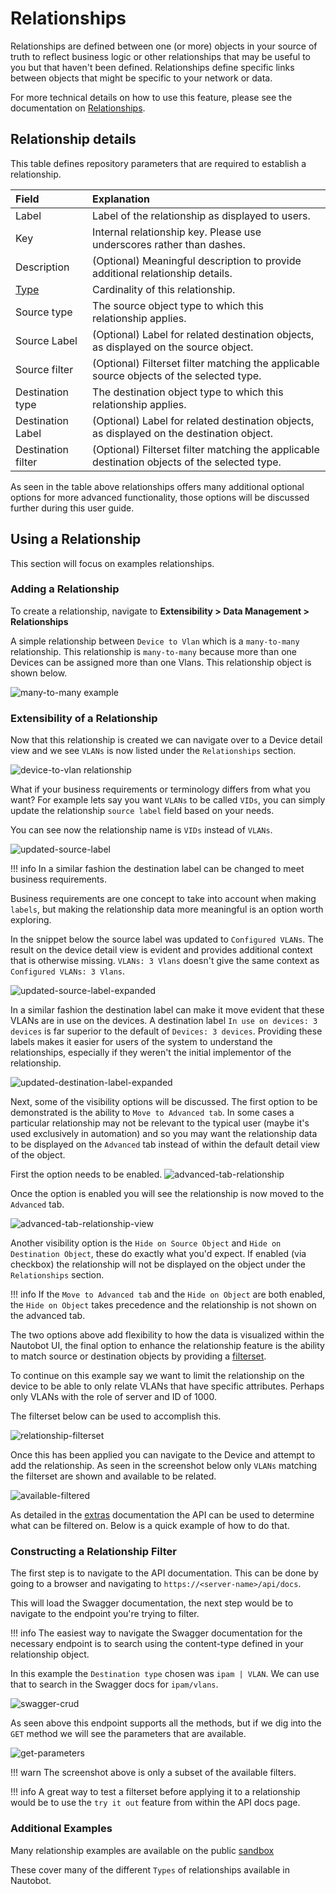 # Relationships

Relationships are defined between one (or more) objects in your source of truth to reflect business logic or other relationships that may be useful to you but that haven't been defined. Relationships define specific links between objects that might be specific to your network or data.

For more technical details on how to use this feature, please see the documentation on [Relationships](../platform-functionality/relationship.md).

## Relationship details

This table defines repository parameters that are required to establish a relationship.

|Field|Explanation|
|:--|:--|
|Label|Label of the relationship as displayed to users.|
|Key|Internal relationship key. Please use underscores rather than dashes.|
|Description|(Optional) Meaningful description to provide additional relationship details.|
|[Type](../platform-functionality/relationship.md#relationship-types)|Cardinality of this relationship.|
|Source type|The source object type to which this relationship applies.|
|Source Label|(Optional) Label for related destination objects, as displayed on the source object.|
|Source filter|(Optional) Filterset filter matching the applicable source objects of the selected type.|
|Destination type|The destination object type to which this relationship applies.|
|Destination Label|(Optional) Label for related destination objects, as displayed on the destination object.|
|Destination filter|(Optional) Filterset filter matching the applicable destination objects of the selected type.|

As seen in the table above relationships offers many additional optional options for more advanced functionality, those options will be discussed further during this user guide.

## Using a Relationship

This section will focus on examples relationships.

### Adding a Relationship

To create a relationship, navigate to **Extensibility > Data Management > Relationships**

A simple relationship between `Device to Vlan` which is a `many-to-many` relationship. This relationship is `many-to-many` because more than one Devices can be assigned more than one Vlans. This relationship object is shown below.

![many-to-many example](./images/relationships/01-relationships.png)

### Extensibility of a Relationship

Now that this relationship is created we can navigate over to a Device detail view and we see `VLANs` is now listed under the `Relationships` section.

![device-to-vlan relationship](./images/relationships/02-relationships.png)

What if your business requirements or terminology differs from what you want? For example lets say you want `VLANs` to be called `VIDs`, you can simply update the relationship `source label` field based on your needs.

You can see now the relationship name is `VIDs` instead of `VLANs`.

![updated-source-label](./images/relationships/03-relationships.png)

!!! info
    In a similar fashion the destination label can be changed to meet business requirements.

Business requirements are one concept to take into account when making `labels`, but making the relationship data more meaningful is an option worth exploring.

In the snippet below the source label was updated to `Configured VLANs`. The result on the device detail view is evident and provides additional context that is otherwise missing. `VLANs: 3 Vlans` doesn't give the same context as `Configured VLANs: 3 Vlans`.

![updated-source-label-expanded](./images/relationships/10-relationships.png)

In a similar fashion the destination label can make it move evident that these VLANs are in use on the devices. A destination label `In use on devices: 3 devices` is far superior to the default of `Devices: 3 devices`. Providing these labels makes it easier for users of the system to understand the relationships, especially if they weren't the initial implementor of the relationship.

![updated-destination-label-expanded](./images/relationships/11-relationships.png)

Next, some of the visibility options will be discussed. The first option to be demonstrated is the ability to `Move to Advanced tab`. In some cases a particular relationship may not be relevant to the typical user (maybe it's used exclusively in automation) and so you may want the relationship data to be displayed on the `Advanced` tab instead of within the default detail view of the object.

First the option needs to be enabled.
![advanced-tab-relationship](./images/relationships/04-relationships.png)

Once the option is enabled you will see the relationship is now moved to the `Advanced` tab.

![advanced-tab-relationship-view](./images/relationships/05-relationships.png)

Another visibility option is the `Hide on Source Object` and `Hide on Destination Object`, these do exactly what you'd expect. If enabled (via checkbox) the relationship will not be displayed on the object under the `Relationships` section.

!!! info
    If the `Move to Advanced tab` and the `Hide on Object` are both enabled, the `Hide on Object` takes precedence and the relationship is not shown on the advanced tab.

The two options above add flexibility to how the data is visualized within the Nautobot UI, the final option to enhance the relationship feature is the ability to match source or destination objects by providing a [filterset](../platform-functionality/relationship.md#relationship-filters).

To continue on this example say we want to limit the relationship on the device to be able to only relate VLANs that have specific attributes. Perhaps only VLANs with the role of server and ID of 1000.

The filterset below can be used to accomplish this.

![relationship-filterset](./images/relationships/06-relationships.png)

Once this has been applied you can navigate to the Device and attempt to add the relationship. As seen in the screenshot below only `VLANs` matching the filterset are shown and available to be related.

![available-filtered](./images/relationships/07-relationships.png)

As detailed in the [extras](https://docs.nautobot.com/projects/core/en/stable/models/extras/relationship/) documentation the API can be used to determine what can be filtered on. Below is a quick example of how to do that.

### Constructing a Relationship Filter

The first step is to navigate to the API documentation. This can be done by going to a browser and navigating to `https://<server-name>/api/docs`.

This will load the Swagger documentation, the next step would be to navigate to the endpoint you're trying to filter.

!!! info
    The easiest way to navigate the Swagger documentation for the necessary endpoint is to search using the content-type defined in your relationship object.

In this example the `Destination type` chosen was `ipam | VLAN`. We can use that to search in the Swagger docs for `ipam/vlans`.

![swagger-crud](./images/relationships/08-relationships.png)

As seen above this endpoint supports all the methods, but if we dig into the `GET` method we will see the parameters that are available.

![get-parameters](./images/relationships/09-relationships.png)

!!! warn
    The screenshot above is only a subset of the available filters.

!!! info
    A great way to test a filterset before applying it to a relationship would be to use the `try it out` feature from within the API docs page.

### Additional Examples

Many relationship examples are available on the public [sandbox](https://demo.nautobot.com/extras/relationships/)

These cover many of the different `Types` of relationships available in Nautobot.
